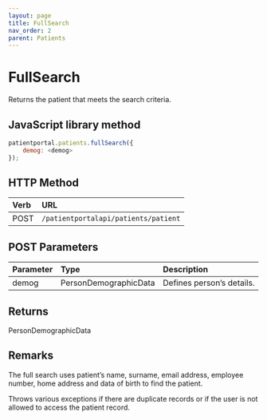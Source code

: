 ```yaml
---
layout: page
title: FullSearch
nav_order: 2
parent: Patients
---
```


# FullSearch

Returns the patient that meets the search criteria.

## JavaScript library method

```javascript
patientportal.patients.fullSearch({
    demog: <demog>
});
```

## HTTP Method

| Verb | URL                                               |
|:-----|:--------------------------------------------------|
| POST | `/patientportalapi/patients/patient` |

## POST Parameters

| Parameter | Type   | Description                                                 |
|:----------|:-------|:------------------------------------------------------------|
| demog | PersonDemographicData | Defines person’s details. |

## Returns

PersonDemographicData

## Remarks

The full search uses patient’s name, surname, email address, employee number, home address and data of birth to find the patient.

Throws various exceptions if there are duplicate records or if the user is not allowed to access the patient record.
